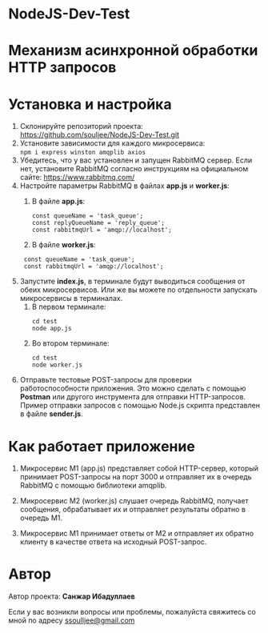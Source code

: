 # NodeJS-Dev-Test
# Механизм асинхронной обработки HTTP запросов

# Установка и настройка
1. Склонируйте репозиторий проекта: https://github.com/souljee/NodeJS-Dev-Test.git
2. Установите зависимости для каждого микросервиса:  
`npm i express winston amqplib axios`
3. Убедитесь, что у вас установлен и запущен RabbitMQ сервер. Если нет, установите RabbitMQ согласно инструкциям на официальном сайте: https://www.rabbitmq.com/
4. Настройте параметры RabbitMQ в файлах **app.js** и **worker.js**:
    1. В файле **app.js**:

       ~~~~****____
       const queueName = 'task_queue';
       const replyQueueName = 'reply_queue';
       const rabbitmqUrl = 'amqp://localhost';

    2. В файле **worker.js**:
      ~~~~****____
       const queueName = 'task_queue';
       const rabbitmqUrl = 'amqp://localhost';
5. Запустите **index.js**, в терминале будут выводиться сообщения от обеих микросервисов. Или же вы можете по отдельности запускать микросервисы в терминалах.
    1. В первом терминале:
       ~~~~****____
       cd test
       node app.js
   2. Во втором терминале:
       ~~~~****____
      cd test
      node worker.js

6. Отправьте тестовые POST-запросы для проверки работоспособности приложения. Это можно сделать с помощью **Postman** или другого инструмента для отправки HTTP-запросов. Пример отправки запросов с помощью Node.js скрипта представлен в файле **sender.js**.
# Как работает приложение
1. Микросервис М1 (app.js) представляет собой HTTP-сервер, который принимает POST-запросы на порт 3000 и отправляет их в очередь RabbitMQ с помощью библиотеки amqplib.

2. Микросервис М2 (worker.js) слушает очередь RabbitMQ, получает сообщения, обрабатывает их и отправляет результаты обратно в очередь М1.

3. Микросервис М1 принимает ответы от М2 и отправляет их обратно клиенту в качестве ответа на исходный POST-запрос.

# Автор

Автор проекта: **Санжар Ибадуллаев**

Если у вас возникли вопросы или проблемы, пожалуйста свяжитесь со мной по адресу ssoulljee@gmail.com